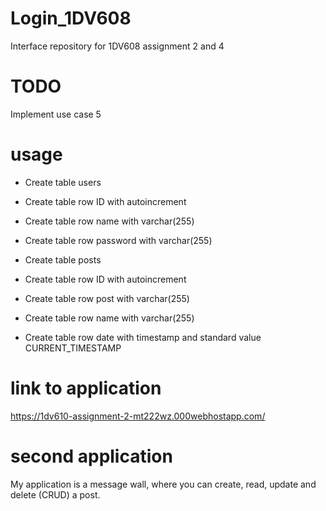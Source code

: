 # Login_1DV608
Interface repository for 1DV608 assignment 2 and 4

# TODO
Implement use case 5

# usage
* Create table users
* Create table row ID with autoincrement
* Create table row name with varchar(255)
* Create table row password with varchar(255)

* Create table posts
* Create table row ID with autoincrement
* Create table row post with varchar(255)
* Create table row name with varchar(255)
* Create table row date with timestamp and standard value CURRENT_TIMESTAMP

# link to application 
https://1dv610-assignment-2-mt222wz.000webhostapp.com/

# second application
My application is a message wall, where you can create, read, update and delete (CRUD) a post.